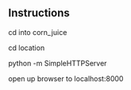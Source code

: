 ## Instructions

cd into corn_juice

cd location

python -m SimpleHTTPServer

open up browser to localhost:8000
